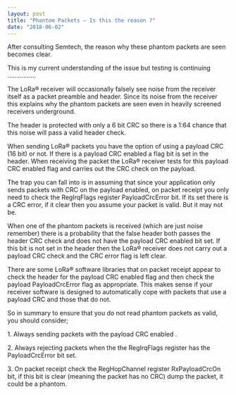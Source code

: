 ```yaml
---
layout: post
title: "Phantom Packets – Is this the reason ?"
date: "2018-06-02"
---
```


After consulting Semtech, the reason why these phantom packets are seen becomes clear.

This is my current understanding of the issue but testing is continuing …………….

The LoRa® receiver will occasionally falsely see noise from the receiver itself as a packet preamble and header. Since its noise from the receiver this explains why the phantom packets are seen even in heavily screened receivers underground.

The header is protected with only a 6 bit CRC so there is a 1:64 chance that this noise will pass a valid header check.

When sending LoRa® packets you have the option of using a payload CRC (16 bit) or not. If there is a payload CRC enabled a flag bit is set in the header. When receiving the packet the LoRa® receiver tests for this payload CRC enabled flag and carries out the CRC check on the payload.

The trap you can fall into is in assuming that since your application only sends packets with CRC on the payload enabled, on packet receipt you only need to check the RegIrqFlags register PayloadCrcError bit. If its set there is a CRC error, if it clear then you assume your packet is valid. But it may not be.

When one of the phantom packets is received (which are just noise remember) there is a probability that the false header both passes the header CRC check and does not have the payload CRC enabled bit set. If this bit is not set in the header then the LoRa® receiver does not carry out a payload CRC check and the CRC error flag is left clear.

There are some LoRa® software libraries that on packet receipt appear to check the header for the payload CRC enabled flag and then check the payload PayloadCrcError flag as appropriate. This makes sense if your receiver software is designed to automatically cope with packets that use a payload CRC and those that do not.

So in summary to ensure that you do not read phantom packets as valid, you should consider;

1\. Always sending packets with the payload CRC enabled .

2\. Always rejecting packets when the the RegIrqFlags register has the PayloadCrcError bit set. 

3\. On packet receipt check the RegHopChannel register RxPayloadCrcOn bit, if this bit is clear (meaning the packet has no CRC) dump the packet, it could be a phantom.

